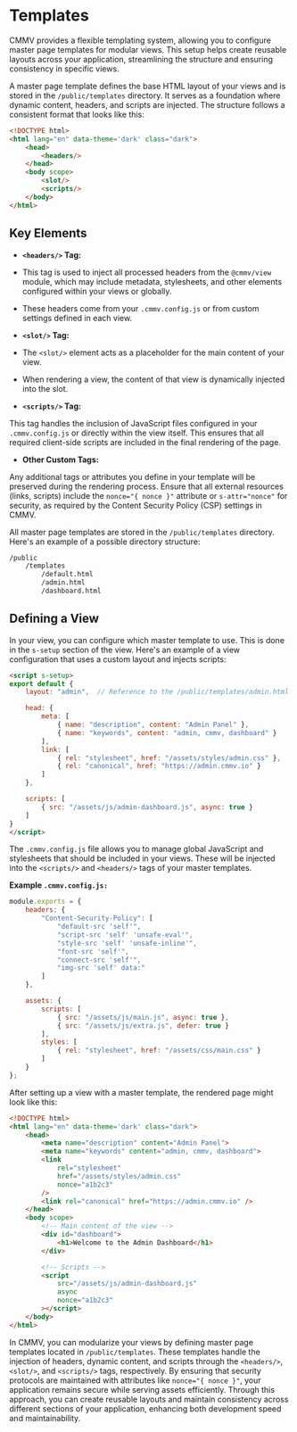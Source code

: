 # Templates

CMMV provides a flexible templating system, allowing you to configure master page templates for modular views. This setup helps create reusable layouts across your application, streamlining the structure and ensuring consistency in specific views.

A master page template defines the base HTML layout of your views and is stored in the ``/public/templates`` directory. It serves as a foundation where dynamic content, headers, and scripts are injected. The structure follows a consistent format that looks like this:

```html
<!DOCTYPE html>
<html lang="en" data-theme='dark' class="dark">
    <head>
        <headers/>
    </head>
    <body scope> 
        <slot/>
        <scripts/>
    </body>
</html>
```

## Key Elements

* **``<headers/>`` Tag:**

* This tag is used to inject all processed headers from the ``@cmmv/view`` module, which may include metadata, stylesheets, and other elements configured within your views or globally.
* These headers come from your ``.cmmv.config.js`` or from custom settings defined in each view.

* **``<slot/>`` Tag:**

* The ``<slot/>`` element acts as a placeholder for the main content of your view.
* When rendering a view, the content of that view is dynamically injected into the slot.

* **``<scripts/>`` Tag:**

This tag handles the inclusion of JavaScript files configured in your ``.cmmv.config.js`` or directly within the view itself.
This ensures that all required client-side scripts are included in the final rendering of the page.

* **Other Custom Tags:**

Any additional tags or attributes you define in your template will be preserved during the rendering process.
Ensure that all external resources (links, scripts) include the ``nonce="{ nonce }"`` attribute or ``s-attr="nonce"`` for security, as required by the Content Security Policy (CSP) settings in CMMV.

All master page templates are stored in the ``/public/templates`` directory. Here's an example of a possible directory structure:

```bash
/public
    /templates
        /default.html
        /admin.html
        /dashboard.html
```

## Defining a View

In your view, you can configure which master template to use. This is done in the ``s-setup`` section of the view. Here's an example of a view configuration that uses a custom layout and injects scripts:

```html
<script s-setup>
export default {
    layout: "admin",  // Reference to the /public/templates/admin.html file

    head: {
        meta: [
            { name: "description", content: "Admin Panel" },
            { name: "keywords", content: "admin, cmmv, dashboard" }
        ],
        link: [
            { rel: "stylesheet", href: "/assets/styles/admin.css" },
            { rel: "canonical", href: "https://admin.cmmv.io" }
        ]
    },

    scripts: [
        { src: "/assets/js/admin-dashboard.js", async: true }
    ]
}
</script>
```

The ``.cmmv.config.js`` file allows you to manage global JavaScript and stylesheets that should be included in your views. These will be injected into the ``<scripts/>`` and ``<headers/>`` tags of your master templates.

**Example ``.cmmv.config.js:``**

```javascript
module.exports = {
    headers: {
        "Content-Security-Policy": [
            "default-src 'self'",
            "script-src 'self' 'unsafe-eval'",
            "style-src 'self' 'unsafe-inline'",
            "font-src 'self'",
            "connect-src 'self'",
            "img-src 'self' data:"
        ]
    },

    assets: {
        scripts: [
            { src: "/assets/js/main.js", async: true },
            { src: "/assets/js/extra.js", defer: true }
        ],
        styles: [
            { rel: "stylesheet", href: "/assets/css/main.css" }
        ]
    }
};
```

After setting up a view with a master template, the rendered page might look like this:

```html
<!DOCTYPE html>
<html lang="en" data-theme='dark' class="dark">
    <head>
        <meta name="description" content="Admin Panel">
        <meta name="keywords" content="admin, cmmv, dashboard">
        <link 
            rel="stylesheet" 
            href="/assets/styles/admin.css" 
            nonce="a1b2c3"
        />
        <link rel="canonical" href="https://admin.cmmv.io" />
    </head>
    <body scope> 
        <!-- Main content of the view -->
        <div id="dashboard">
            <h1>Welcome to the Admin Dashboard</h1>
        </div>

        <!-- Scripts -->
        <script 
            src="/assets/js/admin-dashboard.js" 
            async 
            nonce="a1b2c3"
        ></script>
    </body>
</html>
```

In CMMV, you can modularize your views by defining master page templates located in ``/public/templates``. These templates handle the injection of headers, dynamic content, and scripts through the ``<headers/>``, ``<slot/>``, and ``<scripts/>`` tags, respectively. By ensuring that security protocols are maintained with attributes like ``nonce="{ nonce }"``, your application remains secure while serving assets efficiently. Through this approach, you can create reusable layouts and maintain consistency across different sections of your application, enhancing both development speed and maintainability.